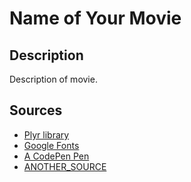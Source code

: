 # Name of Your Movie

## Description

Description of movie. 

## Sources

* [Plyr library](plyr.io/)
* [Google Fonts](https://fonts.google.com/)
* [A CodePen Pen](URL_TO_PEN)
* [ANOTHER_SOURCE]()